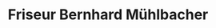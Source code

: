 ---
title: "Friseur Bernhard Mühlbacher"
url: /waging-am-see/friseur-bernhard-muehlbacher/
shop: Friseur
---